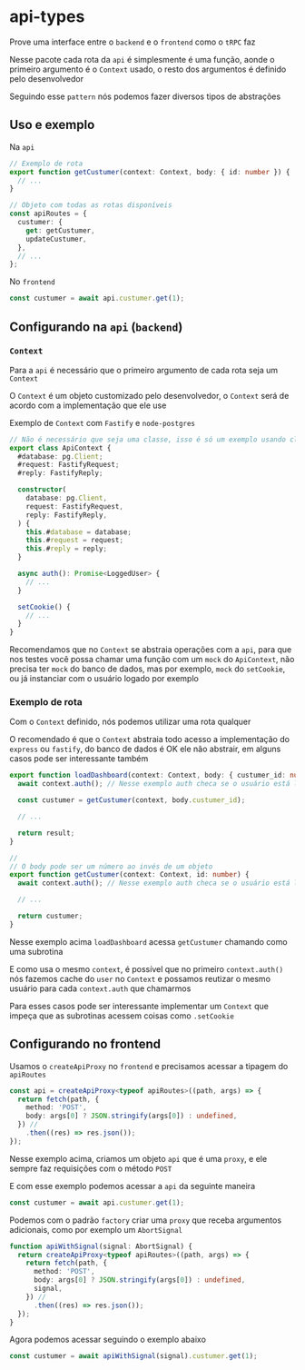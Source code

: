# api-types

Prove uma interface entre o `backend` e o `frontend` como o `tRPC` faz

Nesse pacote cada rota da `api` é simplesmente é uma função, aonde o primeiro argumento é o `Context` usado, o resto dos argumentos é definido pelo desenvolvedor

Seguindo esse `pattern` nós podemos fazer diversos tipos de abstrações

## Uso e exemplo

Na `api`

```ts
// Exemplo de rota
export function getCustumer(context: Context, body: { id: number }) {
  // ...
}

// Objeto com todas as rotas disponíveis
const apiRoutes = {
  custumer: {
    get: getCustumer,
    updateCustumer,
  },
  // ...
};
```

No `frontend`

```ts
const custumer = await api.custumer.get(1);
```

## Configurando na `api` (`backend`)

### `Context`

Para a `api` é necessário que o primeiro argumento de cada rota seja um `Context`

O `Context` é um objeto customizado pelo desenvolvedor, o `Context` será de acordo com a implementação que ele use

Exemplo de `Context` com `Fastify` e `node-postgres`

```ts
// Não é necessário que seja uma classe, isso é só um exemplo usando classe
export class ApiContext {
  #database: pg.Client;
  #request: FastifyRequest;
  #reply: FastifyReply;

  constructor(
    database: pg.Client,
    request: FastifyRequest,
    reply: FastifyReply,
  ) {
    this.#database = database;
    this.#request = request;
    this.#reply = reply;
  }

  async auth(): Promise<LoggedUser> {
    // ...
  }

  setCookie() {
    // ...
  }
}
```

Recomendamos que no `Context` se abstraia operações com a `api`, para que nos testes você possa chamar uma função com um `mock` do `ApiContext`, não precisa ter `mock` do banco de dados, mas por exemplo, `mock` do `setCookie`, ou já instanciar com o usuário logado por exemplo

### Exemplo de rota

Com o `Context` definido, nós podemos utilizar uma rota qualquer

O recomendado é que o `Context` abstraia todo acesso a implementação do `express` ou `fastify`, do banco de dados é OK ele não abstrair, em alguns casos pode ser interessante também

```ts
export function loadDashboard(context: Context, body: { custumer_id: number, ... }) {
  await context.auth(); // Nesse exemplo auth checa se o usuário está logado

  const custumer = getCustumer(context, body.custumer_id);

  // ...

  return result;
}

//
// O body pode ser um número ao invés de um objeto
export function getCustumer(context: Context, id: number) {
  await context.auth(); // Nesse exemplo auth checa se o usuário está logado

  // ...

  return custumer;
}
```

Nesse exemplo acima `loadDashboard` acessa `getCustumer` chamando como uma subrotina

E como usa o mesmo `context`, é possível que no primeiro `context.auth()` nós fazemos cache do `user` no `Context` e possamos reutizar o mesmo usuário para cada `context.auth` que chamarmos

Para esses casos pode ser interessante implementar um `Context` que impeça que as subrotinas acessem coisas como `.setCookie`

## Configurando no frontend

Usamos o `createApiProxy` no `frontend` e precisamos acessar a tipagem do `apiRoutes`

```ts
const api = createApiProxy<typeof apiRoutes>((path, args) => {
  return fetch(path, {
    method: 'POST',
    body: args[0] ? JSON.stringify(args[0]) : undefined,
  }) //
    .then((res) => res.json());
});
```

Nesse exemplo acima, criamos um objeto `api` que é uma `proxy`, e ele sempre faz requisições com o método `POST`

E com esse exemplo podemos acessar a `api` da seguinte maneira

```ts
const custumer = await api.custumer.get(1);
```

Podemos com o padrão `factory` criar uma `proxy` que receba argumentos adicionais, como por exemplo um `AbortSignal`

```ts
function apiWithSignal(signal: AbortSignal) {
  return createApiProxy<typeof apiRoutes>((path, args) => {
    return fetch(path, {
      method: 'POST',
      body: args[0] ? JSON.stringify(args[0]) : undefined,
      signal,
    }) //
      .then((res) => res.json());
  });
}
```

Agora podemos acessar seguindo o exemplo abaixo

```ts
const custumer = await apiWithSignal(signal).custumer.get(1);
```
